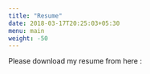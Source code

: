 ```yaml
---
title: "Resume"
date: 2018-03-17T20:25:03+05:30
menu: main
weight: -50
---
```


Please download my resume from here :
